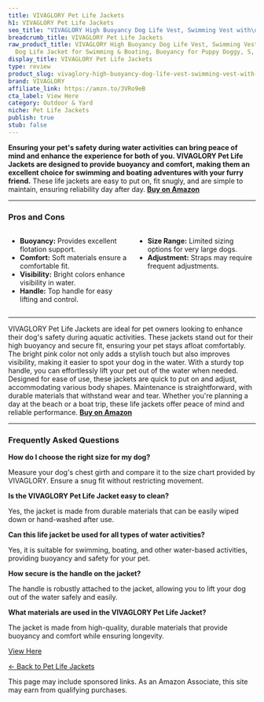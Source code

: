 ```yaml
---
title: VIVAGLORY Pet Life Jackets
h1: VIVAGLORY Pet Life Jackets
seo_title: "VIVAGLORY High Buoyancy Dog Life Vest, Swimming Vest with\u2026"
breadcrumb_title: VIVAGLORY Pet Life Jackets
raw_product_title: VIVAGLORY High Buoyancy Dog Life Vest, Swimming Vest with Handle,
  Dog Life Jacket for Swimming & Boating, Buoyancy for Puppy Doggy, S, Pink
display_title: VIVAGLORY Pet Life Jackets
type: review
product_slug: vivaglory-high-buoyancy-dog-life-vest-swimming-vest-with-handle-dog-lif-52b40003
brand: VIVAGLORY
affiliate_link: https://amzn.to/3VRo9eB
cta_label: View Here
category: Outdoor & Yard
niche: Pet Life Jackets
publish: true
stub: false
---
```


<div id="intro" class="full-width">
  <p><strong>Ensuring your pet's safety during water activities can bring peace of mind and enhance the experience for both of you. VIVAGLORY Pet Life Jackets are designed to provide buoyancy and comfort, making them an excellent choice for swimming and boating adventures with your furry friend.</strong> These life jackets are easy to put on, fit snugly, and are simple to maintain, ensuring reliability day after day. <a href="https://amzn.to/3VRo9eB" rel="nofollow sponsored noopener" target="_blank"><strong>Buy on Amazon</strong></a></p>
</div>

<hr />
<h3 id="pros-cons">Pros and Cons</h3>
<div class="pc-grid" style="display:grid;grid-template-columns:1fr 1fr;gap:16px;">
  <ul>
    <li><strong>Buoyancy:</strong> Provides excellent flotation support.</li>
    <li><strong>Comfort:</strong> Soft materials ensure a comfortable fit.</li>
    <li><strong>Visibility:</strong> Bright colors enhance visibility in water.</li>
    <li><strong>Handle:</strong> Top handle for easy lifting and control.</li>
  </ul>
  <ul>
    <li><strong>Size Range:</strong> Limited sizing options for very large dogs.</li>
    <li><strong>Adjustment:</strong> Straps may require frequent adjustments.</li>
  </ul>
</div>
<hr />

<div class="full-width">
  <p>VIVAGLORY Pet Life Jackets are ideal for pet owners looking to enhance their dog's safety during aquatic activities. These jackets stand out for their high buoyancy and secure fit, ensuring your pet stays afloat comfortably. The bright pink color not only adds a stylish touch but also improves visibility, making it easier to spot your dog in the water. With a sturdy top handle, you can effortlessly lift your pet out of the water when needed. Designed for ease of use, these jackets are quick to put on and adjust, accommodating various body shapes. Maintenance is straightforward, with durable materials that withstand wear and tear. Whether you're planning a day at the beach or a boat trip, these life jackets offer peace of mind and reliable performance. <a href="https://amzn.to/3VRo9eB" rel="nofollow sponsored noopener" target="_blank"><strong>Buy on Amazon</strong></a></p>
</div>

<hr />
<h3 id="faqs">Frequently Asked Questions</h3>

<p><strong>How do I choose the right size for my dog?</strong></p>
<p>Measure your dog's chest girth and compare it to the size chart provided by VIVAGLORY. Ensure a snug fit without restricting movement.</p>

<p><strong>Is the VIVAGLORY Pet Life Jacket easy to clean?</strong></p>
<p>Yes, the jacket is made from durable materials that can be easily wiped down or hand-washed after use.</p>

<p><strong>Can this life jacket be used for all types of water activities?</strong></p>
<p>Yes, it is suitable for swimming, boating, and other water-based activities, providing buoyancy and safety for your pet.</p>

<p><strong>How secure is the handle on the jacket?</strong></p>
<p>The handle is robustly attached to the jacket, allowing you to lift your dog out of the water safely and easily.</p>

<p><strong>What materials are used in the VIVAGLORY Pet Life Jacket?</strong></p>
<p>The jacket is made from high-quality, durable materials that provide buoyancy and comfort while ensuring longevity.</p>
<p><a class="btn" href="https://amzn.to/3VRo9eB" target="_blank" rel="nofollow sponsored noopener">View Here</a></p>
<p><a href="/roundups/outdoor-yard/pet-life-jackets/">← Back to Pet Life Jackets</a></p>
<aside class="disclosure">This page may include sponsored links. As an Amazon Associate, this site may earn from qualifying purchases.</aside>
